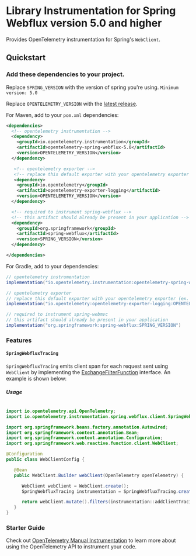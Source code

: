 # Library Instrumentation for Spring Webflux version 5.0 and higher

Provides OpenTelemetry instrumentation for Spring's `WebClient`.

## Quickstart

### Add these dependencies to your project.

Replace `SPRING_VERSION` with the version of spring you're using.
`Minimum version: 5.0`

Replace `OPENTELEMETRY_VERSION` with the [latest
release](https://search.maven.org/search?q=g:io.opentelemetry.instrumentation%20AND%20a:opentelemetry-spring-webflux-5.0).

For Maven, add to your `pom.xml` dependencies:

```xml
<dependencies>
  <!-- opentelemetry instrumentation -->
  <dependency>
    <groupId>io.opentelemetry.instrumentation</groupId>
    <artifactId>opentelemetry-spring-webflux-5.0</artifactId>
    <version>OPENTELEMETRY_VERSION</version>
  </dependency>

   <!-- opentelemetry exporter -->
   <!-- replace this default exporter with your opentelemetry exporter (ex. otlp/zipkin/jaeger/..) -->
   <dependency>
    <groupId>io.opentelemetry</groupId>
    <artifactId>opentelemetry-exporter-logging</artifactId>
    <version>OPENTELEMETRY_VERSION</version>
  </dependency>

  <!-- required to instrument spring-webflux -->
  <!-- this artifact should already be present in your application -->
  <dependency>
    <groupId>org.springframework</groupId>
    <artifactId>spring-webflux</artifactId>
    <version>SPRING_VERSION</version>
  </dependency>

</dependencies>
```

For Gradle, add to your dependencies:

```groovy
// opentelemetry instrumentation
implementation("io.opentelemetry.instrumentation:opentelemetry-spring-webflux-5.0:OPENTELEMETRY_VERSION")

// opentelemetry exporter
// replace this default exporter with your opentelemetry exporter (ex. otlp/zipkin/jaeger/..)
implementation("io.opentelemetry:opentelemetry-exporter-logging:OPENTELEMETRY_VERSION")

// required to instrument spring-webmvc
// this artifact should already be present in your application
implementation("org.springframework:spring-webflux:SPRING_VERSION")
```

### Features

#### `SpringWebfluxTracing`

`SpringWebfluxTracing` emits client span for each request sent using `WebClient` by implementing
the [ExchangeFilterFunction](https://docs.spring.io/spring/docs/current/javadoc-api/org/springframework/web/reactive/function/client/ExchangeFilterFunction.html)
interface. An example is shown below:

##### Usage

```java

import io.opentelemetry.api.OpenTelemetry;
import io.opentelemetry.instrumentation.spring.webflux.client.SpringWebfluxTracing;

import org.springframework.beans.factory.annotation.Autowired;
import org.springframework.context.annotation.Bean;
import org.springframework.context.annotation.Configuration;
import org.springframework.web.reactive.function.client.WebClient;

@Configuration
public class WebClientConfig {

   @Bean
   public WebClient.Builder webClient(OpenTelemetry openTelemetry) {

      WebClient webClient = WebClient.create();
      SpringWebfluxTracing instrumentation = SpringWebfluxTracing.create(openTelemetry);

      return webClient.mutate().filters(instrumentation::addClientTracingFilter);
   }
}
```

### Starter Guide

Check out [OpenTelemetry Manual Instrumentation](https://opentelemetry.io/docs/instrumentation/java/manual/) to learn more about
using the OpenTelemetry API to instrument your code.
